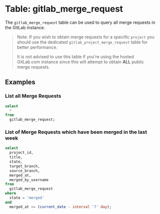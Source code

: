 # Table: gitlab_merge_request

The `gitlab_merge_request` table can be used to query all merge requests in the GitLab instance.

> Note: If you wish to obtain merge requests for a specific `project` 
> you should use the dedicated `gitlab_project_merge_request` table for better performance.
>
> It is not advised to use this table if you're using the hosted GitLab.com instance since this will attempt to obtain **ALL** public merge requests.

## Examples

### List all Merge Requests

```sql
select
  *
from
  gitlab_merge_request;
```

### List of Merge Requests which have been merged in the last week

```sql
select
  project_id,
  title,
  state,
  target_branch,
  source_branch,
  merged_at,
  merged_by_username
from
  gitlab_merge_request
where
  state = 'merged'
and
  merged_at >= (current_date - interval '7' day);
```
